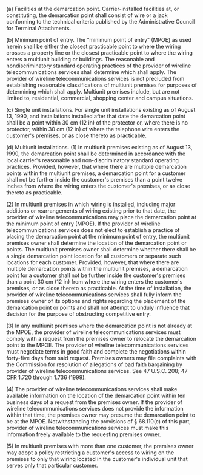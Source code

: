 (a) Facilities at the demarcation point. Carrier-installed facilities at, or constituting, the demarcation point shall consist of wire or a jack conforming to the technical criteria published by the Administrative Council for Terminal Attachments.

(b) Minimum point of entry. The “minimum point of entry” (MPOE) as used herein shall be either the closest practicable point to where the wiring crosses a property line or the closest practicable point to where the wiring enters a multiunit building or buildings. The reasonable and nondiscriminatory standard operating practices of the provider of wireline telecommunications services shall determine which shall apply. The provider of wireline telecommunications services is not precluded from establishing reasonable classifications of multiunit premises for purposes of determining which shall apply. Multiunit premises include, but are not limited to, residential, commercial, shopping center and campus situations.

(c) Single unit installations. For single unit installations existing as of August 13, 1990, and installations installed after that date the demarcation point shall be a point within 30 cm (12 in) of the protector or, where there is no protector, within 30 cm (12 in) of where the telephone wire enters the customer's premises, or as close thereto as practicable.
              

(d) Multiunit installations. (1) In multiunit premises existing as of August 13, 1990, the demarcation point shall be determined in accordance with the local carrier's reasonable and non-discriminatory standard operating practices. Provided, however, that where there are multiple demarcation points within the multiunit premises, a demarcation point for a customer shall not be further inside the customer's premises than a point twelve inches from where the wiring enters the customer's premises, or as close thereto as practicable.

(2) In multiunit premises in which wiring is installed, including major additions or rearrangements of wiring existing prior to that date, the provider of wireline telecommunications may place the demarcation point at the minimum point of entry (MPOE). If the provider of wireline telecommunications services does not elect to establish a practice of placing the demarcation point at the minimum point of entry, the multiunit premises owner shall determine the location of the demarcation point or points. The multiunit premises owner shall determine whether there shall be a single demarcation point location for all customers or separate such locations for each customer. Provided, however, that where there are multiple demarcation points within the multiunit premises, a demarcation point for a customer shall not be further inside the customer's premises than a point 30 cm (12 in) from where the wiring enters the customer's premises, or as close thereto as practicable. At the time of installation, the provider of wireline telecommunications services shall fully inform the premises owner of its options and rights regarding the placement of the demarcation point or points and shall not attempt to unduly influence that decision for the purpose of obstructing competitive entry.

(3) In any multiunit premises where the demarcation point is not already at the MPOE, the provider of wireline telecommunications services must comply with a request from the premises owner to relocate the demarcation point to the MPOE. The provider of wireline telecommunications services must negotiate terms in good faith and complete the negotiations within forty-five days from said request. Premises owners may file complaints with the Commission for resolution of allegations of bad faith bargaining by provider of wireline telecommunications services. See 47 U.S.C. 208; 47 CFR 1.720 through 1.736 (1999).

(4) The provider of wireline telecommunications services shall make available information on the location of the demarcation point within ten business days of a request from the premises owner. If the provider of wireline telecommunications services does not provide the information within that time, the premises owner may presume the demarcation point to be at the MPOE. Notwithstanding the provisions of § 68.110(c) of this part, provider of wireline telecommunications services must make this information freely available to the requesting premises owner.

(5) In multiunit premises with more than one customer, the premises owner may adopt a policy restricting a customer's access to wiring on the premises to only that wiring located in the customer's individual unit that serves only that particular customer.


